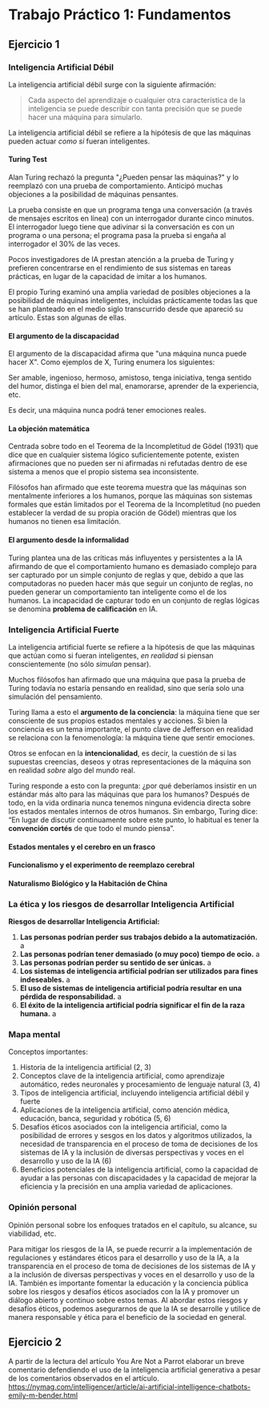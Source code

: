 # Trabajo Práctico 1: Fundamentos

## Ejercicio 1
### Inteligencia Artificial Débil

La inteligencia artificial débil surge con la siguiente afirmación:

> Cada aspecto del aprendizaje o cualquier otra característica de la inteligencia se puede describir con tanta precisión que se puede hacer una máquina para simularlo.

La inteligencia artificial débil se refiere a la hipótesis de que las máquinas pueden actuar _como si_ fueran inteligentes.

#### Turing Test
Alan Turing rechazó la pregunta "¿Pueden pensar las máquinas?" y lo reemplazó con una prueba de comportamiento. Anticipó muchas objeciones a la posibilidad de máquinas pensantes.

La prueba consiste en que un programa tenga una conversación (a través de mensajes escritos en línea) con un interrogador durante cinco minutos. El interrogador luego tiene que adivinar si la conversación es con un programa o una persona; el programa pasa la prueba si engaña al interrogador el 30% de las veces.

Pocos investigadores de IA prestan atención a la prueba de Turing y prefieren concentrarse en el rendimiento de sus sistemas en tareas prácticas, en lugar de la capacidad de imitar a los humanos.

El propio Turing examinó una amplia variedad de posibles objeciones a la posibilidad de máquinas inteligentes, incluidas prácticamente todas las que se han planteado en el medio siglo transcurrido desde que apareció su artículo. Estas son algunas de ellas.

#### El argumento de la discapacidad
El argumento de la discapacidad afirma que "una máquina nunca puede hacer X". Como ejemplos de X, Turing enumera los siguientes:

Ser amable, ingenioso, hermoso, amistoso, tenga iniciativa, tenga sentido del humor, distinga el bien del mal, enamorarse, aprender de la experiencia, etc. 

Es decir, una máquina nunca podrá tener emociones reales.

#### La objeción matemática

Centrada sobre todo en el Teorema de la Incompletitud de Gödel (1931) que dice que en cualquier sistema lógico suficientemente potente, existen afirmaciones que no pueden ser ni afirmadas ni refutadas dentro de ese sistema a menos que el propio sistema sea inconsistente.

Filósofos han afirmado que este teorema muestra que las máquinas son mentalmente inferiores a los humanos, porque las máquinas son sistemas formales que están limitados por el Teorema de la Incompletitud (no pueden establecer la verdad de su propia oración de Gödel) mientras que los humanos no tienen esa limitación.

#### El argumento desde la informalidad

Turing plantea una de las críticas más influyentes y persistentes a la IA afirmando de que el comportamiento humano es demasiado complejo para ser capturado por un simple conjunto de reglas y que, debido a que las computadoras no pueden hacer más que seguir un conjunto de reglas, no pueden generar un comportamiento tan inteligente como el de los humanos. La incapacidad de capturar todo en un conjunto de reglas lógicas se denomina **problema de calificación** en IA.

### Inteligencia Artificial Fuerte

La inteligencia artificial fuerte se refiere a la hipótesis de que las máquinas que actúan como si fueran inteligentes, _en realidad_ si piensan conscientemente (no sólo _simulan_ pensar).

Muchos filósofos han afirmado que una máquina que pasa la prueba de Turing todavía no estaría pensando en realidad, sino que sería solo una simulación del pensamiento.

Turing llama a esto el **argumento de la conciencia**: la máquina tiene que ser consciente de sus propios estados mentales y acciones. Si bien la conciencia es un tema importante, el punto clave de Jefferson en realidad se relaciona con la fenomenología: la máquina tiene que sentir emociones. 

Otros se enfocan en la **intencionalidad**, es decir, la cuestión de si las supuestas creencias, deseos y otras representaciones de la máquina son en realidad _sobre_ algo del mundo real.

Turing responde a esto con la pregunta: ¿por qué deberíamos insistir en un estándar más alto para las máquinas que para los humanos? 
Después de todo, en la vida ordinaria nunca tenemos ninguna evidencia directa sobre los estados mentales internos de otros humanos. Sin embargo, Turing dice: “En lugar de discutir continuamente sobre este punto, lo habitual es tener la **convención cortés** de que todo el mundo piensa”.

#### Estados mentales y el cerebro en un frasco

#### Funcionalismo y el experimento de reemplazo cerebral

#### Naturalismo Biológico y la Habitación de China


### La ética y los riesgos de desarrollar Inteligencia Artificial

**Riesgos de desarrollar Inteligencia Artificial:**

1. **Las personas podrían perder sus trabajos debido a la automatización.**
a
2. **Las personas podrían tener demasiado (o muy poco) tiempo de ocio.**
a
3. **Las personas podrían perder su sentido de ser únicas.**
a
4. **Los sistemas de inteligencia artificial podrían ser utilizados para fines indeseables.**
a
5. **El uso de sistemas de inteligencia artificial podría resultar en una pérdida de responsabilidad.**
a
6. **El éxito de la inteligencia artificial podría significar el fin de la raza humana.**
a

### Mapa mental

Conceptos importantes:
1. Historia de la inteligencia artificial (2, 3)
2. Conceptos clave de la inteligencia artificial, como aprendizaje automático, redes neuronales y procesamiento de lenguaje natural (3, 4)
3. Tipos de inteligencia artificial, incluyendo inteligencia artificial débil y fuerte
4. Aplicaciones de la inteligencia artificial, como atención médica, educación, banca, seguridad y robótica (5, 6)
5. Desafíos éticos asociados con la inteligencia artificial, como la posibilidad de errores y sesgos en los datos y algoritmos utilizados, la necesidad de transparencia en el proceso de toma de decisiones de los sistemas de IA y la inclusión de diversas perspectivas y voces en el desarrollo y uso de la IA (6)
6. Beneficios potenciales de la inteligencia artificial, como la capacidad de ayudar a las personas con discapacidades y la capacidad de mejorar la eficiencia y la precisión en una amplia variedad de aplicaciones.

### Opinión personal

Opinión personal sobre los enfoques tratados en el capítulo, su alcance, su viabilidad, etc.

Para mitigar los riesgos de la IA, se puede recurrir a la implementación de regulaciones y estándares éticos para el desarrollo y uso de la IA, a la transparencia en el proceso de toma de decisiones de los sistemas de IA y a la inclusión de diversas perspectivas y voces en el desarrollo y uso de la IA. También es importante fomentar la educación y la conciencia pública sobre los riesgos y desafíos éticos asociados con la IA y promover un diálogo abierto y continuo sobre estos temas. Al abordar estos riesgos y desafíos éticos, podemos asegurarnos de que la IA se desarrolle y utilice de manera responsable y ética para el beneficio de la sociedad en general.

## Ejercicio 2

A partir de la lectura del artículo You Are Not a Parrot elaborar un breve comentario defendiendo el uso de la inteligencia artificial generativa a pesar de los comentarios observados en el artículo.
https://nymag.com/intelligencer/article/ai-artificial-intelligence-chatbots-emily-m-bender.html
